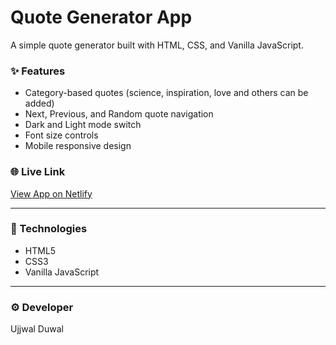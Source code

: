 # Quote Generator App

A simple quote generator built with HTML, CSS, and Vanilla JavaScript.

### ✨ Features
- Category-based quotes (science, inspiration, love and others can be added)
- Next, Previous, and Random quote navigation
- Dark and Light mode switch
- Font size controls
- Mobile responsive design

### 🌐 Live Link
[View App on Netlify](https://quote-generator-2057.netlify.app/)

---

### 📁 Technologies
- HTML5
- CSS3
- Vanilla JavaScript

---

### ⚙️ Developer
Ujjwal Duwal
